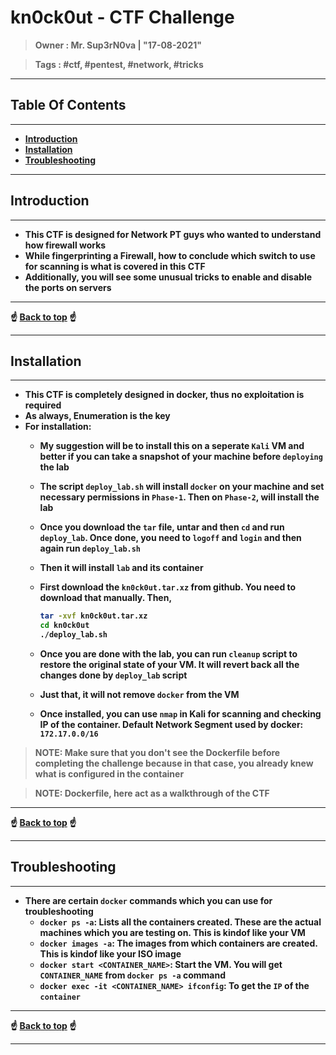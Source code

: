 <h1><b>kn0ck0ut - CTF Challenge<b></h1>

> **Owner** : Mr. Sup3rN0va | "17-08-2021"

> **Tags** : #ctf, #pentest, #network, #tricks

---

<h2><b>Table Of Contents</b></h2>

---

- [**Introduction**](#introduction)
- [**Installation**](#installation)
- [**Troubleshooting**](#troubleshooting)

---

## **Introduction**

---

- This CTF is designed for Network PT guys who wanted to understand how firewall works
- While fingerprinting a Firewall, how to conclude which switch to use for scanning is what is covered in this CTF
- Additionally, you will see some unusual tricks to enable and disable the ports on servers

---

<div class='page'/>
☝️ <a href="#">Back to top</a> ☝️

---

## **Installation**

---

- This CTF is completely designed in docker, thus no exploitation is required
- As always, Enumeration is the key
- For installation:
  - My suggestion will be to install this on a seperate `Kali` VM and better if you can take a snapshot of your machine before `deploying` the lab
  - The script `deploy_lab.sh` will install `docker` on your machine and set necessary permissions in `Phase-1`. Then on `Phase-2`, will install the lab
  - Once you download the `tar` file, untar and then `cd` and run `deploy_lab`. Once done, you need to `logoff` and `login` and then again run `deploy_lab.sh`
  - Then it will install `lab` and its container
  - First download the `kn0ck0ut.tar.xz` from github. You need to download that manually. Then,

    ```sh
    tar -xvf kn0ck0ut.tar.xz
    cd kn0ck0ut
    ./deploy_lab.sh
    ```

  - Once you are done with the lab, you can run `cleanup` script to restore the original state of your VM. It will revert back all the changes done by `deploy_lab` script
  - Just that, it will not remove `docker` from the VM
  - Once installed, you can use `nmap` in Kali for scanning and checking IP of the container. Default Network Segment used by docker: `172.17.0.0/16` 
  
> **NOTE**: Make sure that you don't see the Dockerfile before completing the challenge because in that case, you already knew what is configured in the container

> **NOTE**: Dockerfile, here act as a walkthrough of the CTF

---

<div class='page'/>
☝️ <a href="#">Back to top</a> ☝️

---

## **Troubleshooting**

---

- There are certain `docker` commands which you can use for troubleshooting
  - `docker ps -a`: Lists all the containers created. These are the actual machines which you are testing on. This is kindof like your VM
  - `docker images -a`: The images from which containers are created. This is kindof like your ISO image
  - `docker start <CONTAINER_NAME>`: Start the VM. You will get `CONTAINER_NAME` from `docker ps -a` command
  - `docker exec -it <CONTAINER_NAME> ifconfig`: To get the `IP` of the `container`

---

<div class='page'/>
☝️ <a href="#">Back to top</a> ☝️

---
